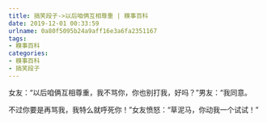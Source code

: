 ```yaml
---
title: 搞笑段子->以后咱俩互相尊重 | 糗事百科
date: 2019-12-01 00:33:59
urlname: 0a80f5095b24a9aff16e3a6fa2351167
tags: 
- 糗事百科
categories:
- 糗事百科
- 搞笑段子
---
```

女友：“以后咱俩互相尊重，我不骂你，你也别打我，好吗？”男友：“我同意。

不过你要是再骂我，我特么就呼死你！”女友愤怒：“草泥马，你动我一个试试！”


